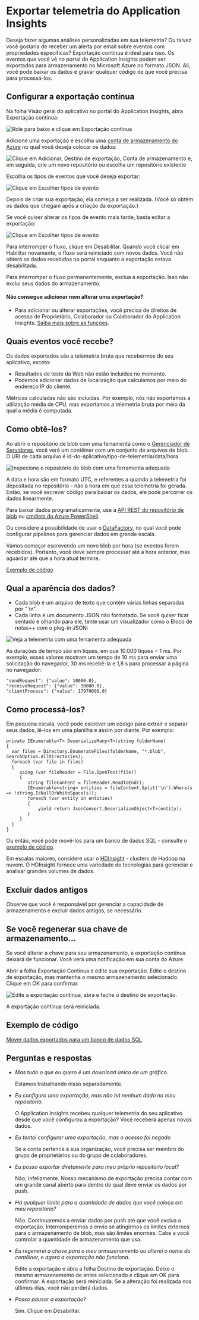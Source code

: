<properties 
	pageTitle="Exportação contínua de telemetria por meio do Application Insights" 
	description="Exportar dados de uso e diagnóstico para armazenamento no Microsoft Azure e baixá-los de lá." 
	services="application-insights" 
    documentationCenter=""
	authors="alancameronwills" 
	manager="ronmart"/>

<tags 
	ms.service="application-insights" 
	ms.workload="tbd" 
	ms.tgt_pltfrm="ibiza" 
	ms.devlang="na" 
	ms.topic="article" 
	ms.date="04/27/2015" 
	ms.author="awills"/>
 
# Exportar telemetria do Application Insights

Deseja fazer algumas análises personalizadas em sua telemetria? Ou talvez você gostaria de receber um alerta por email sobre eventos com propriedades específicas? Exportação contínua é ideal para isso. Os eventos que você vê no portal do Application Insights podem ser exportados para armazenamento no Microsoft Azure no formato JSON. Ali, você pode baixar os dados e gravar qualquer código de que você precisa para processá-los.


## <a name="setup"></a> Configurar a exportação contínua

Na folha Visão geral do aplicativo no portal do Application Insights, abra Exportação contínua:

![Role para baixo e clique em Exportação contínua](./media/app-insights-export-telemetry/01-export.png)

Adicione uma exportação e escolha uma [conta de armazenamento do Azure](storage-introduction.md) no qual você deseja colocar os dados:

![Clique em Adicionar, Destino de exportação, Conta de armazenamento e, em seguida, crie um novo repositório ou escolha um repositório existente](./media/app-insights-export-telemetry/02-add.png)

Escolha os tipos de eventos que você deseja exportar:

![Clique em Escolher tipos de evento](./media/app-insights-export-telemetry/03-types.png)


Depois de criar sua exportação, ela começa a ser realizada. (Você só obtém os dados que chegam após a criação da exportação.)


Se você quiser alterar os tipos de evento mais tarde, basta editar a exportação:

![Clique em Escolher tipos de evento](./media/app-insights-export-telemetry/05-edit.png)

Para interromper o fluxo, clique em Desabilitar. Quando você clicar em Habilitar novamente, o fluxo será reiniciado com novos dados. Você não obterá os dados recebidos no portal enquanto a exportação estava desabilitada.

Para interromper o fluxo permanentemente, exclua a exportação. Isso não exclui seus dados do armazenamento.
#### Não consegue adicionar nem alterar uma exportação?

* Para adicionar ou alterar exportações, você precisa de direitos de acesso de Proprietário, Colaborador ou Colaborador do Application Insights. [Saiba mais sobre as funções][roles].

## <a name="analyze"></a> Quais eventos você recebe?

Os dados exportados são a telemetria bruta que recebermos do seu aplicativo, exceto:

* Resultados de teste da Web não estão incluídos no momento. 
* Podemos adicionar dados de localização que calculamos por meio do endereço IP do cliente.  

Métricas calculadas não são incluídas. Por exemplo, nós não exportamos a utilização média de CPU, mas exportamos a telemetria bruta por meio da qual a média é computada.

## <a name="get"></a> Como obtê-los?

Ao abrir o repositório de blob com uma ferramenta como o [Gerenciador de Servidores](http://msdn.microsoft.com/library/azure/ff683677.aspx), você verá um contêiner com um conjunto de arquivos de blob. O URI de cada arquivo é id-do-aplicativo/tipo-de-telemetria/data/hora.

![Inspecione o repositório de blob com uma ferramenta adequada](./media/app-insights-export-telemetry/04-data.png)

A data e hora são em formato UTC, e referentes a quando a telemetria foi depositada no repositório - não à hora em que essa telemetria foi gerada. Então, se você escrever código para baixar os dados, ele pode percorrer os dados linearmente.

Para baixar dados programaticamente, use a [API REST do repositório de blob](storage-dotnet-how-to-use-blobs.md#configure-access) ou [cmdlets do Azure PowerShell](http://msdn.microsoft.com/library/azure/dn806401.aspx).

Ou considere a possibilidade de usar o [DataFactory](http://azure.microsoft.com/services/data-factory/), no qual você pode configurar pipelines para gerenciar dados em grande escala.

Vamos começar escrevendo um novo blob por hora (se eventos forem recebidos). Portanto, você deve sempre processar até a hora anterior, mas aguardar até que a hora atual termine.

[Exemplo de código][exportcode]


## <a name="format"></a> Qual a aparência dos dados?

* Cada blob é um arquivo de texto que contém várias linhas separadas por “ \\n”.
* Cada linha é um documento JSON não formatado. Se você quiser ficar sentado e olhando para ele, tente usar um visualizador como o Bloco de notas++ com o plug-in JSON:

![Veja a telemetria com uma ferramenta adequada](./media/app-insights-export-telemetry/06-json.png)

As durações de tempo são em tiques, em que 10.000 tiques = 1 ms. Por exemplo, esses valores mostram um tempo de 10 ms para enviar uma solicitação do navegador, 30 ms recebê-la e 1,8 s para processar a página no navegador:

	"sendRequest": {"value": 10000.0},
	"receiveRequest": {"value": 30000.0},
	"clientProcess": {"value": 17970000.0}



## Como processá-los?

Em pequena escala, você pode escrever um código para extrair e separar seus dados, lê-los em uma planilha e assim por diante. Por exemplo:

    private IEnumerable<T> DeserializeMany<T>(string folderName)
    {
      var files = Directory.EnumerateFiles(folderName, "*.blob", SearchOption.AllDirectories);
      foreach (var file in files)
      {
         using (var fileReader = File.OpenText(file))
         {
            string fileContent = fileReader.ReadToEnd();
            IEnumerable<string> entities = fileContent.Split('\n').Where(s => !string.IsNullOrWhiteSpace(s));
            foreach (var entity in entities)
            {
                yield return JsonConvert.DeserializeObject<T>(entity);
            }
         }
      }
    }


Ou então, você pode movê-los para um banco de dados SQL - consulte o [exemplo de código][exportcode].

Em escalas maiores, considere usar o [HDInsight](http://azure.microsoft.com/services/hdinsight/) - clusters de Hadoop na nuvem. O HDInsight fornece uma variedade de tecnologias para gerenciar e analisar grandes volumes de dados.

## <a name="delete"></a>Excluir dados antigos
Observe que você é responsável por gerenciar a capacidade de armazenamento e excluir dados antigos, se necessário.

## Se você regenerar sua chave de armazenamento...

Se você alterar a chave para seu armazenamento, a exportação contínua deixará de funcionar. Você verá uma notificação em sua conta do Azure.

Abrir a folha Exportação Contínua e edite sua exportação. Edite o destino de exportação, mas mantenha o mesmo armazenamento selecionado. Clique em OK para confirmar.

![Edite a exportação contínua, abra e feche o destino de exportação.](./media/app-insights-export-telemetry/07-resetstore.png)

A exportação contínua será reiniciada.


## Exemplo de código

[Mover dados exportados para um banco de dados SQL][exportcode]

## Perguntas e respostas

* *Mas tudo o que eu quero é um download único de um gráfico.*  
 
    Estamos trabalhando nisso separadamente.

* *Eu configuro uma exportação, mas não há nenhum dado no meu repositório.*

    O Application Insights recebeu qualquer telemetria do seu aplicativo desde que você configurou a exportação? Você receberá apenas novos dados.

* *Eu tentei configurar uma exportação, mas o acesso foi negado*

    Se a conta pertence à sua organização, você precisa ser membro do grupo de proprietários ou do grupo de colaboradores.

    <!-- Your account has to be either a paid-for account, or in the free trial period. -->

* *Eu posso exportar diretamente para meu próprio repositório local?*

    Não, infelizmente. Nosso mecanismo de exportação precisa contar com um grande canal aberto para dentro do qual deve enviar os dados por push.

* *Há qualquer limite para a quantidade de dados que você coloca em meu repositório?*

    Não. Continuaremos a enviar dados por push até que você exclua a exportação. Interromperemos o envio se atingirmos os limites externos para o armazenamento de blob, mas são limites enormes. Cabe a você controlar a quantidade de armazenamento que usa.

* *Eu regenerei a chave para o meu armazenamento ou alterei o nome do contêiner, e agora a exportação não funciona.*

    Edite a exportação e abra a folha Destino de exportação. Deixe o mesmo armazenamento de antes selecionado e clique em OK para confirmar. A exportação será reiniciada. Se a alteração foi realizada nos últimos dias, você não perderá dados.

* *Posso pausar a exportação?*

    Sim. Clique em Desabilitar.


<!--Link references-->

[exportcode]: app-insights-code-sample-export-telemetry-sql-database.md
[roles]: app-insights-resources-roles-access-control.md


<!--HONumber=54-->